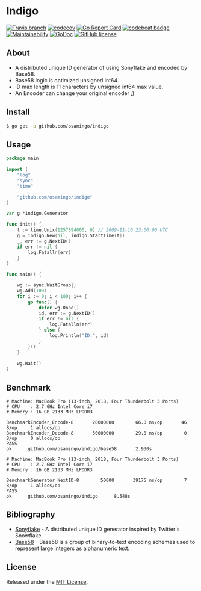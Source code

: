 # Indigo

[![Travis branch](https://img.shields.io/travis/osamingo/indigo/master.svg)](https://travis-ci.org/osamingo/indigo)
[![codecov](https://codecov.io/gh/osamingo/indigo/branch/master/graph/badge.svg)](https://codecov.io/gh/osamingo/indigo)
[![Go Report Card](https://goreportcard.com/badge/osamingo/indigo)](https://goreportcard.com/report/osamingo/indigo)
[![codebeat badge](https://codebeat.co/badges/3885a5d8-7db0-4162-970a-577a1bf54199)](https://codebeat.co/projects/github-com-osamingo-indigo)
[![Maintainability](https://api.codeclimate.com/v1/badges/44865a174db0fad61812/maintainability)](https://codeclimate.com/github/osamingo/indigo/maintainability)
[![GoDoc](https://godoc.org/github.com/osamingo/indigo?status.svg)](https://godoc.org/github.com/osamingo/indigo)
[![GitHub license](https://img.shields.io/badge/license-MIT-blue.svg)](https://raw.githubusercontent.com/osamingo/indigo/master/LICENSE)

## About

- A distributed unique ID generator of using Sonyflake and encoded by Base58.
- Base58 logic is optimized unsigned int64.
- ID max length is 11 characters by unsigned int64 max value.
- An Encoder can change your original encoder ;)

## Install

```bash
$ go get -u github.com/osamingo/indigo
```

## Usage

```go
package main

import (
	"log"
	"sync"
	"time"

	"github.com/osamingo/indigo"
)

var g *indigo.Generator

func init() {
	t := time.Unix(1257894000, 0) // 2009-11-10 23:00:00 UTC
	g = indigo.New(nil, indigo.StartTime(t))
	_, err := g.NextID()
	if err != nil {
		log.Fatalln(err)
	}
}

func main() {

	wg := sync.WaitGroup{}
	wg.Add(100)
	for i := 0; i < 100; i++ {
		go func() {
			defer wg.Done()
			id, err := g.NextID()
			if err != nil {
				log.Fatalln(err)
			} else {
				log.Println("ID:", id)
			}
		}()
	}

	wg.Wait()
}
```

## Benchmark

```
# Machine: MacBook Pro (13-inch, 2018, Four Thunderbolt 3 Ports)
# CPU    : 2.7 GHz Intel Core i7
# Memory : 16 GB 2133 MHz LPDDR3

BenchmarkEncoder_Encode-8       20000000        66.0 ns/op       46 B/op     1 allocs/op
BenchmarkEncoder_Decode-8       50000000        29.8 ns/op        0 B/op     0 allocs/op
PASS
ok      github.com/osamingo/indigo/base58       2.930s
```

```
# Machine: MacBook Pro (13-inch, 2018, Four Thunderbolt 3 Ports)
# CPU    : 2.7 GHz Intel Core i7
# Memory : 16 GB 2133 MHz LPDDR3

BenchmarkGenerator_NextID-8        50000       39175 ns/op        7 B/op     1 allocs/op
PASS
ok      github.com/osamingo/indigo      8.548s
```

## Bibliography

- [Sonyflake](https://github.com/sony/sonyflake) - A distributed unique ID generator inspired by Twitter's Snowflake.
- [Base58](https://en.wikipedia.org/wiki/Base58) - Base58 is a group of binary-to-text encoding schemes used to represent large integers as alphanumeric text.

## License

Released under the [MIT License](https://github.com/osamingo/indigo/blob/master/LICENSE).
